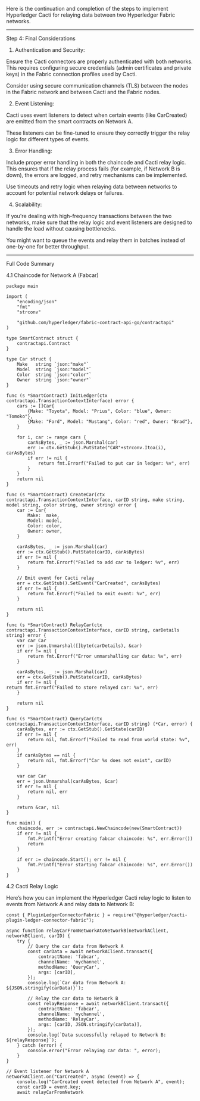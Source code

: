Here is the continuation and completion of the steps to implement Hyperledger Cacti for relaying data between two Hyperledger Fabric networks.


---

Step 4: Final Considerations

1. Authentication and Security:

Ensure the Cacti connectors are properly authenticated with both networks. This requires configuring secure credentials (admin certificates and private keys) in the Fabric connection profiles used by Cacti.

Consider using secure communication channels (TLS) between the nodes in the Fabric network and between Cacti and the Fabric nodes.



2. Event Listening:

Cacti uses event listeners to detect when certain events (like CarCreated) are emitted from the smart contracts on Network A.

These listeners can be fine-tuned to ensure they correctly trigger the relay logic for different types of events.



3. Error Handling:

Include proper error handling in both the chaincode and Cacti relay logic. This ensures that if the relay process fails (for example, if Network B is down), the errors are logged, and retry mechanisms can be implemented.

Use timeouts and retry logic when relaying data between networks to account for potential network delays or failures.



4. Scalability:

If you're dealing with high-frequency transactions between the two networks, make sure that the relay logic and event listeners are designed to handle the load without causing bottlenecks.

You might want to queue the events and relay them in batches instead of one-by-one for better throughput.





---

Full Code Summary

4.1 Chaincode for Network A (Fabcar)
```
package main

import (
	"encoding/json"
	"fmt"
	"strconv"

	"github.com/hyperledger/fabric-contract-api-go/contractapi"
)

type SmartContract struct {
	contractapi.Contract
}

type Car struct {
	Make   string `json:"make"`
	Model  string `json:"model"`
	Color  string `json:"color"`
	Owner  string `json:"owner"`
}

func (s *SmartContract) InitLedger(ctx contractapi.TransactionContextInterface) error {
	cars := []Car{
		{Make: "Toyota", Model: "Prius", Color: "blue", Owner: "Tomoko"},
		{Make: "Ford", Model: "Mustang", Color: "red", Owner: "Brad"},
	}

	for i, car := range cars {
		carAsBytes, _ := json.Marshal(car)
		err := ctx.GetStub().PutState("CAR"+strconv.Itoa(i), carAsBytes)
		if err != nil {
			return fmt.Errorf("Failed to put car in ledger: %v", err)
		}
	}
	return nil
}

func (s *SmartContract) CreateCar(ctx contractapi.TransactionContextInterface, carID string, make string, model string, color string, owner string) error {
	car := Car{
		Make:  make,
		Model: model,
		Color: color,
		Owner: owner,
	}

	carAsBytes, _ := json.Marshal(car)
	err := ctx.GetStub().PutState(carID, carAsBytes)
	if err != nil {
		return fmt.Errorf("Failed to add car to ledger: %v", err)
	}

	// Emit event for Cacti relay
	err = ctx.GetStub().SetEvent("CarCreated", carAsBytes)
	if err != nil {
		return fmt.Errorf("Failed to emit event: %v", err)
	}

	return nil
}

func (s *SmartContract) RelayCar(ctx contractapi.TransactionContextInterface, carID string, carDetails string) error {
	var car Car
	err := json.Unmarshal([]byte(carDetails), &car)
	if err != nil {
		return fmt.Errorf("Error unmarshalling car data: %v", err)
	}

	carAsBytes, _ := json.Marshal(car)
	err = ctx.GetStub().PutState(carID, carAsBytes)
	if err != nil {
return fmt.Errorf("Failed to store relayed car: %v", err)
	}

	return nil
}

func (s *SmartContract) QueryCar(ctx contractapi.TransactionContextInterface, carID string) (*Car, error) {
	carAsBytes, err := ctx.GetStub().GetState(carID)
	if err != nil {
		return nil, fmt.Errorf("Failed to read from world state: %v", err)
	}
	if carAsBytes == nil {
		return nil, fmt.Errorf("Car %s does not exist", carID)
	}

	var car Car
	err = json.Unmarshal(carAsBytes, &car)
	if err != nil {
		return nil, err
	}

	return &car, nil
}

func main() {
	chaincode, err := contractapi.NewChaincode(new(SmartContract))
	if err != nil {
		fmt.Printf("Error creating fabcar chaincode: %s", err.Error())
		return
	}

	if err := chaincode.Start(); err != nil {
		fmt.Printf("Error starting fabcar chaincode: %s", err.Error())
	}
}
```
4.2 Cacti Relay Logic

Here’s how you can implement the Hyperledger Cacti relay logic to listen to events from Network A and relay data to Network B:
```
const { PluginLedgerConnectorFabric } = require("@hyperledger/cacti-plugin-ledger-connector-fabric");

async function relayCarFromNetworkAtoNetworkB(networkAClient, networkBClient, carID) {
    try {
        // Query the car data from Network A
        const carData = await networkAClient.transact({
            contractName: 'fabcar',
            channelName: 'mychannel',
            methodName: 'QueryCar',
            args: [carID],
        });
        console.log(`Car data from Network A: ${JSON.stringify(carData)}`);

        // Relay the car data to Network B
        const relayResponse = await networkBClient.transact({
            contractName: 'fabcar',
            channelName: 'mychannel',
            methodName: 'RelayCar',
            args: [carID, JSON.stringify(carData)],
        });
        console.log(`Data successfully relayed to Network B: ${relayResponse}`);
    } catch (error) {
        console.error("Error relaying car data: ", error);
    }
}

// Event listener for Network A
networkAClient.on("CarCreated", async (event) => {
    console.log("CarCreated event detected from Network A", event);
    const carID = event.key;
    await relayCarFromNetwork

```

